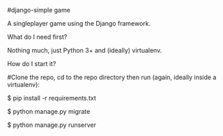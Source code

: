 #django-simple game

A singleplayer game using the Django framework.

What do I need first?

Nothing much, just Python 3+ and (ideally) virtualenv.

How do I start it?

#Clone the repo, cd to the repo directory then run (again, ideally inside a virtualenv):

$ pip install -r requirements.txt

$ python manage.py migrate

$ python manage.py runserver
